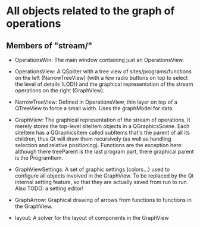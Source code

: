 All objects related to the graph of operations
==============================================

Members of "stream/"
--------------------

- OperationsWin: The main window containing just an OperationsView.

- OperationsView: A QSpliter with a tree view of sites/programs/functions on
  the left (NarrowTreeView) (with a few radio buttons on top to select the
  level of details (LOD)) and the graphical representation of the stream
  operations on the right (GraphView).

- NarrowTreeView: Defined in OperationsView, thin layer on top of a QTreeView
  to force a small width. Uses the graphModel for data.

- GraphView: The graphical representation of the stream of operations.
  It merely stores the top-level siteItem objects in a QGraphicsScene. Each
  siteItem has a QGraphicsItem called subItems that's the parent of all its
  children, thus Qt will draw them recursively (as well as handling selection
  and relative positioning).
  Functions are the exception here: although there treeParent is the last
  program part, there graphical parent is the ProgramItem.

- GraphViewSettings: A set of graphic settings (colors...) used to configure
  all objects involved in the GraphView. To be replaced by the Qt internal
  setting feature, so that they are actually saved from run to run. Also TODO:
  a setting editor!

- GraphArrow: Graphical drawing of arrows from functions to functions in the GraphView.

- layout: A solver for the layout of components in the GraphView
